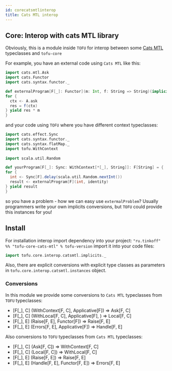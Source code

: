 ```yaml
---
id: corecatsmtlinterop
title: Cats MTL interop
---
```


## Core: Interop with cats MTL library

Obviously, this is a module inside `TOFU` for interop between some [Cats MTL](https://github.com/typelevel/cats-mtl) typeclasses and `tofu-core`

For example, you have an external code using `Cats MTL` like this:

```scala
import cats.mtl.Ask
import cats.Functor
import cats.syntax.functor._

def externalProgram[F[_]: Functor](m: Int, f: String => String)(implicit A: Ask[F, String]): F[String] = {
for {
  ctx <- A.ask
  res = f(ctx) 
} yield res * m
}
```     

and your code using `TOFU` where you have different context typeclasses:
```scala
import cats.effect.Sync
import cats.syntax.functor._
import cats.syntax.flatMap._
import tofu.WithContext
                                              
import scala.util.Random

def yourProgram[F[_]: Sync: WithContext[*[_], String]]: F[String] = {
for {    
  int <- Sync[F].delay(scala.util.Random.nextInt())
  result <- externalProgram[F](int, identity)
} yield result
}
```

so you have a problem - how we can easy use `extermalProblem`?
Usually programmers write your own implicits conversions, but `TOFU` could provide this instances for you!

## Install
For installation interop import dependency into your project: 
`"ru.tinkoff" %% "tofu-core-cats-mtl" % tofu-version` 
import it into your code files: 
```scala 
import tofu.core.interop.catsmtl.implicits._
```

Also, there are explicit conversions with explicit type classes as parameters in `tofu.core.interop.catsmtl.instances` object.

### Conversions

In this module we provide some conversions to `Cats MTL` typeclasses from `TOFU` typeclasses:
 * [F[_], C] (WithContext[F, C], Applicative[F]) => Ask[F, C]
 * [F[_], C] (WithLocal[F, C], Applicative[F], ) => Local[F, C]
 * [F[_], E] (Raise[F, E], Functor[F]) => Raise[F, E]
 * [F[_], E] (Errors[F, E], Applicative[F]) => Handle[F, E]

Also conversions to `TOFU` typeclasses from `Cats MTL` typeclasses:
 * [F[_], C] (Ask[F, C]) => WithContext[F, C]
 * [F[_], C] (Local[F, C]) => WithLocal[F, C]
 * [F[_], E] (Raise[F, E]) => Raise[F, E]
 * [F[_], E] (Handle[F, E], Functor[F, E]) => Errors[F, E]